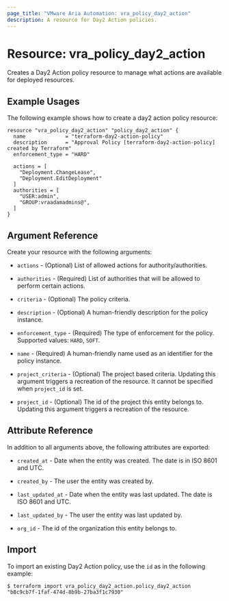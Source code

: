 ```yaml
---
page_title: "VMware Aria Automation: vra_policy_day2_action"
description: A resource for Day2 Action policies.
---
```


# Resource: vra_policy_day2_action

Creates a Day2 Action policy resource to manage what actions are available for deployed resources.

## Example Usages

The following example shows how to create a day2 action policy resource:

```hcl
resource "vra_policy_day2_action" "policy_day2_action" {
  name             = "terraform-day2-action-policy"
  description      = "Approval Policy [terraform-day2-action-policy] created by Terraform"
  enforcement_type = "HARD"

  actions = [
    "Deployment.ChangeLease",
    "Deployment.EditDeployment"
  ]
  authorities = [
    "USER:admin",
    "GROUP:vraadamadmins@",
  ]
}
```

## Argument Reference

Create your resource with the following arguments:

* `actions` - (Optional) List of allowed actions for authority/authorities.

* `authorities` - (Required) List of authorities that will be allowed to perform certain actions.

* `criteria` - (Optional) The policy criteria.

* `description` - (Optional) A human-friendly description for the policy instance.

* `enforcement_type` - (Required) The type of enforcement for the policy. Supported values: `HARD`, `SOFT`.

* `name` - (Required) A human-friendly name used as an identifier for the policy instance.

* `project_criteria` - (Optional) The project based criteria. Updating this argument triggers a recreation of the resource. It cannot be specified when `project_id` is set.

* `project_id` - (Optional) The id of the project this entity belongs to. Updating this argument triggers a recreation of the resource.

## Attribute Reference

In addition to all arguments above, the following attributes are exported:

* `created_at` - Date when the entity was created. The date is in ISO 8601 and UTC.

* `created_by` - The user the entity was created by.

* `last_updated_at` - Date when the entity was last updated. The date is ISO 8601 and UTC.

* `last_updated_by` - The user the entity was last updated by.

* `org_id` - The id of the organization this entity belongs to.

## Import

To import an existing Day2 Action policy, use the `id` as in the following example:

`$ terraform import vra_policy_day2_action.policy_day2_action "b8c9cb7f-1faf-474d-8b9b-27ba3f1c7930"`
